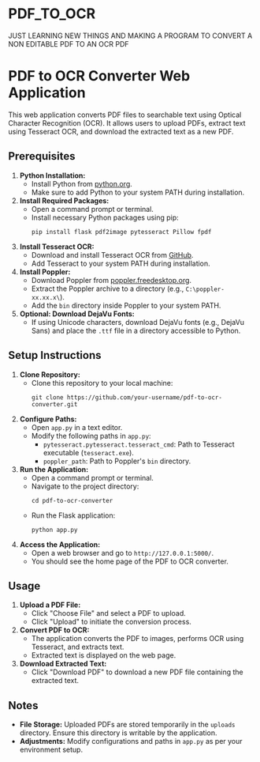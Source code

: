 # PDF_TO_OCR
JUST LEARNING NEW THINGS AND MAKING A PROGRAM TO CONVERT A NON EDITABLE PDF TO AN OCR PDF
<!DOCTYPE html>
<html lang="en">
<head>
<meta charset="UTF-8">
<meta name="viewport" content="width=device-width, initial-scale=1.0">
<title>PDF to OCR Converter Setup Guide</title>
</head>
<body>

<h1>PDF to OCR Converter Web Application</h1>

<p>This web application converts PDF files to searchable text using Optical Character Recognition (OCR). It allows users to upload PDFs, extract text using Tesseract OCR, and download the extracted text as a new PDF.</p>

<h2>Prerequisites</h2>

<ol>
  <li><strong>Python Installation:</strong>
    <ul>
      <li>Install Python from <a href="https://www.python.org/downloads/">python.org</a>.</li>
      <li>Make sure to add Python to your system PATH during installation.</li>
    </ul>
  </li>
  
  <li><strong>Install Required Packages:</strong>
    <ul>
      <li>Open a command prompt or terminal.</li>
      <li>Install necessary Python packages using pip:
        <pre><code>pip install flask pdf2image pytesseract Pillow fpdf</code></pre>
      </li>
    </ul>
  </li>
  
  <li><strong>Install Tesseract OCR:</strong>
    <ul>
      <li>Download and install Tesseract OCR from <a href="https://github.com/tesseract-ocr/tesseract">GitHub</a>.</li>
      <li>Add Tesseract to your system PATH during installation.</li>
    </ul>
  </li>
  
  <li><strong>Install Poppler:</strong>
    <ul>
      <li>Download Poppler from <a href="https://poppler.freedesktop.org/">poppler.freedesktop.org</a>.</li>
      <li>Extract the Poppler archive to a directory (e.g., <code>C:\poppler-xx.xx.x\</code>).</li>
      <li>Add the <code>bin</code> directory inside Poppler to your system PATH.</li>
    </ul>
  </li>
  
  <li><strong>Optional: Download DejaVu Fonts:</strong>
    <ul>
      <li>If using Unicode characters, download DejaVu fonts (e.g., DejaVu Sans) and place the <code>.ttf</code> file in a directory accessible to Python.</li>
    </ul>
  </li>
</ol>

<h2>Setup Instructions</h2>

<ol>
  <li><strong>Clone Repository:</strong>
    <ul>
      <li>Clone this repository to your local machine:
        <pre><code>git clone https://github.com/your-username/pdf-to-ocr-converter.git</code></pre>
      </li>
    </ul>
  </li>
  
  <li><strong>Configure Paths:</strong>
    <ul>
      <li>Open <code>app.py</code> in a text editor.</li>
      <li>Modify the following paths in <code>app.py</code>:
        <ul>
          <li><code>pytesseract.pytesseract.tesseract_cmd</code>: Path to Tesseract executable (<code>tesseract.exe</code>).</li>
          <li><code>poppler_path</code>: Path to Poppler's <code>bin</code> directory.</li>
        </ul>
      </li>
    </ul>
  </li>
  
  <li><strong>Run the Application:</strong>
    <ul>
      <li>Open a command prompt or terminal.</li>
      <li>Navigate to the project directory:
        <pre><code>cd pdf-to-ocr-converter</code></pre>
      </li>
      <li>Run the Flask application:
        <pre><code>python app.py</code></pre>
      </li>
    </ul>
  </li>
  
  <li><strong>Access the Application:</strong>
    <ul>
      <li>Open a web browser and go to <code>http://127.0.0.1:5000/</code>.</li>
      <li>You should see the home page of the PDF to OCR converter.</li>
    </ul>
  </li>
</ol>

<h2>Usage</h2>

<ol>
  <li><strong>Upload a PDF File:</strong>
    <ul>
      <li>Click "Choose File" and select a PDF to upload.</li>
      <li>Click "Upload" to initiate the conversion process.</li>
    </ul>
  </li>
  
  <li><strong>Convert PDF to OCR:</strong>
    <ul>
      <li>The application converts the PDF to images, performs OCR using Tesseract, and extracts text.</li>
      <li>Extracted text is displayed on the web page.</li>
    </ul>
  </li>
  
  <li><strong>Download Extracted Text:</strong>
    <ul>
      <li>Click "Download PDF" to download a new PDF file containing the extracted text.</li>
    </ul>
  </li>
</ol>

<h2>Notes</h2>

<ul>
  <li><strong>File Storage:</strong> Uploaded PDFs are stored temporarily in the <code>uploads</code> directory. Ensure this directory is writable by the application.</li>
  <li><strong>Adjustments:</strong> Modify configurations and paths in <code>app.py</code> as per your environment setup.</li>
</ul>

</body>
</html>

